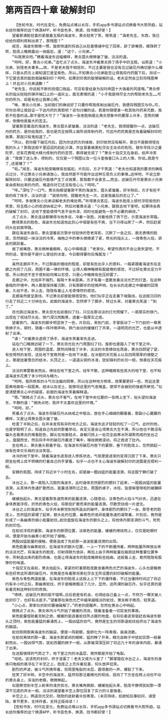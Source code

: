 # 第两百四十章 破解封印
        【告知书友，时代在变化，免费站点难以长存，手机app多书源站点切换看书大势所趋，站长给你推荐的这个换源APP，听书音色多、换源、找书都好使！】
       望着那满脸狂喜的紧握着玉瓶的海波东，萧炎轻笑了笑，微笑道：“海老先生，东西，我已经给你顺利炼制出来了，那残图？”
       闻言，海波东微微一愣，旋即快速的将自己从狂喜情绪中拉了回来，舔了舔嘴唇，眼珠转了转，脸庞上略微露出一抹尴尬，道：“这个，小兄弟…”
       “叫我萧炎吧。”瞧着海波东这幅模样，萧炎眉头微微皱了皱，淡淡的道。
       “呵呵，好，萧炎小兄弟。”连忙点了点头，海波东冲着萧炎扬了扬手中的玉瓶，讪笑道：“小兄弟，别怪老夫事多……咳，不是老夫我不相信你，不过主要是我也没有见过破厄丹确切是什么模样，只是从药方上面知道它是呈紫色，所以…不知萧炎小兄弟能否让得我将丹药服下后，测试一下它是否真的能助我破解封印？呵呵，如果封印真的能够破解的话，老夫定然会立刻将残图奉上！并且对小兄弟道歉！”
       “老先生，你这般不断的找借口拖延，可没有曾经身为加玛帝国十大强者的风度哦。”萧炎修长的指尖轻轻的弹开袖口上的一道灰尘，面无表情的道：“小子我是倾尽全力的帮助老先生……可你的所为，却是有些让我寒心啊。”
       “唉，萧炎小兄弟，当初我们的确说好了只要你帮我炼制出破厄丹，我便将残图交与你…可，可你总得让我验证一下这丹药的真假吧？说句讨嫌的话，若是你随便拿一枚其他丹药来充数，我若不检查的话…那不是吃大亏了？”海波东一张老脸倒是比萧炎想象中的要厚上许多，苦笑的模样，倒像他是最大的苦主。
       望着那苦着连的海波东，萧炎眉头紧皱着，淡淡的道：“老先生，我得提醒你一点，这破厄丹的药方，是你给我的，我也是完全按照上面所说炼制丹药，可这丹药究竟是否有着破解封印的效果，那就只有鬼知道了…”
       “所以，若你服下破厄丹后，因为你这药方的缘故，封印依然没有解开，那岂不是都得怪在我的头上？那我这般千里迢迢的赶赴沙漠，并且冒着被美杜莎女王击杀的危险，替你寻找沙之曼陀罗，还有花费喏大精力炼制丹药的苦劳，都得被无视了？”萧炎十指交叉在身前，低声冷笑道：“我做了这么多，得到的，仅仅是一个残图以及一位斗皇强者口头上的人情，你说…我是亏了,还是赚了？”
       “呃…”闻言，海波东脸庞略微有些尴尬，片刻后，方才干笑道：“老夫也知道我的要求的确有点过分，不过萧炎小兄弟请放心，我自然是不可能作出这种忘恩负义的事情…这样吧，不说立即解除封印，只要这破厄丹能够产生丁点效果，那我都不会食言……而且，这破厄丹可是萧炎小兄弟亲自炼制出来的丹药，难道你对它还没有信心么？呵呵。”
       “呼…”深吐了一口气，萧炎抬眼望着那干笑的海波东，眉头紧皱着，好半晌后，方才有些不愉的挥了挥手，淡淡的道：“就依你吧，提醒老先生一次，这是我最后的忍让了。”
       “呵呵，多谢萧炎小兄弟谅解老夫的难处啊。”听得萧炎答应，海波东脸庞上顿时浮现愉悦的笑意，将玉瓶小心的收进纳戒之中，然后对着萧炎道：“小兄弟，跟我去地下室吧，如果待会真的破解了封印，这地下室能使得气息不会外泄，同时也能避免一些不必要的麻烦。”
       点了点头，萧炎连话都懒得与他多说，冷着一张脸，对着他扬了扬下巴，示意海波东带路。
       瞧得萧炎的脸色，海波东也知道他此刻心中很是有些不爽，当下只得讪笑了一声，然后赶紧闷头在前面带路。
       跟在海波东身后，萧炎望着前方那步伐轻快的苍老背影，沉默了一会之后，面无表情的脸庞，忽然掀起一抹淡淡的冷笑，袖袍之中的拳头微微紧了紧，修长的指尖上，一缕青色火焰，调皮的跳跃着…
       抿了抿嘴唇，萧炎微眯着眼眸，在心中喃喃道：“老家伙，希望你真的不会让我失望吧，不然的话，管你是不是什么曾经的冰皇，今日都得要你后悔莫及！”
       ………
       虽然走廊并不大，不过那曲折缠绕的程度，却是有些出乎人的意料，一路紧跟着海波东在走廊之内拐了几拐，周围千篇一律的环境，让得人精神略微有股疲倦的感觉，不过好在萧炎定力不错，所以倒还不至于感到如何难以忍受，只是心中略微有些压抑罢了。
       走廊之中，光线并不强烈，每隔十多米距离，方才有着一盏散发着淡淡光芒的灯盏，在这种昏暗的环境中，两人都是保持着沉默，只有那脚步的轻微声响，在长长的走廊之中缓缓的回荡着，久经不息，听上去，隐隐有着让人毛骨悚然的感觉。
       走廊虽然是呈直线，不过萧炎却是能够感受到，他们似乎正在走着下坡路线，在这般沉闷的行走了将近二十分钟左右，前面的海波东，忽然停下了脚步，转过头来，对着萧炎笑道：“到了。”
       目光跳过海波东，萧炎目光在前面扫了扫，只见在那淡淡的灯光照耀下，一扇厚实的铁门，出现在了视线尽头处，铁门深沉而黝黑，透着一股厚实之感。
       望着铁门，海波东的脚步明显快了一些，片刻后，来到门前，手掌扳动了一下门前的一尊黑铁狮子头，顿时，随着一阵咔嚓声响，铁门自动的缓缓打了开来，一道明亮的光芒，也是从中透射了出来。
       “请！”对着萧炎虚扬了扬手，海波东笑着率先走进。
       站在门口略微迟疑了一下，萧炎目光在大门周围扫了扫，旋即也是踏入了地下室之中。
       进入地下室，周围的温度，骤然间降低了许多，淡淡的冷意缭绕在周身，萧炎四顾望了望，有些愕然的发现，这处地下室竟然是一处地下冰窟，在冰窟的天花板上以及四周厚厚的墙壁之上，都是挂着雪白的结冰，头顶之上，一道道尖锐的冰凌，犹如锋利的长剑一般，倒悬在天花板上。
       淡淡的寒雾散发而出，缭绕在地下室之内，经年不散，这种略微有些庞大的地下室，也不知道海波东花费了多少时间与精力。
       “呵呵，我所修炼的斗气功法偏向阴寒，所以在这种地方修炼，效果要更好一些，而且这里距离地面有一段距离，结冰以及泥土，能够将这里的气息掩盖，使得不会被别的强者所察觉。”似是清楚萧炎心中的疑惑，前面的海波东笑着解释道。
       “嗯。”微微点了点头，萧炎也不客气，在地下室中央位置的一张椅上坐下，抬头望向海波东，平静的道：“搞快点吧，我并不太喜欢这里的环境。”
       “呵呵，好。”
       笑着点了点头，海波东将破厄丹从纳戒之中取出，放在手心细细的翻看着，那副小心翼翼的模样，又是让得萧炎眉头皱了皱。
       检查了半晌之后，在并未发现有异的地方之后，海波东这才轻轻的松了一口气，此时的他，也是学聪明了点，知道自己先前的那番举动，肯定又是会让得萧炎大生不满，所以他也干脆没有偏头去看萧炎的难看脸色，脚尖在地面轻点，身躯闪掠上一处完全由寒冰所凝聚而成的坐台之上，盘腿而坐，然后将手中的破厄丹塞进了嘴中，喉咙微微滚动，将之吞进了肚内。
       坐在椅上，萧炎垂头剔着手指，在海波东将破厄丹吞下的霎那，垂下的脸庞上，忽然掀起一抹有些幸灾乐祸的淡淡笑容。
       冰冷的地下室中，随着海波东逐渐进入修炼状态，气氛便是逐渐的变得沉寂了下来，萧炎只顾坐在椅上目不转睛的盯着自己的手掌看，似乎一点也不关心海波东破解封印的进展是否顺利一般。
       安静的氛围，持续了将近半个小时左右，却是被一圈凶猛的能量涟漪，将这股宁静打破了去。
       冰台之上，那一直陷入沉寂的海波东，此时身体忽然剧烈的颤抖了起来，一股股凶猛的能量涟漪，从其体内急速扩散而出，能量涟漪所过之处，周围的桌子，冰柱，皆是噼里啪啦的被蹦碎了去。
       缓缓抬起头，萧炎望着那急速而来的能量涟漪，心随意动，淡青色的火焰斗气纱衣，迅速在身体表面浮现，炽热的青色火焰，将那些扩散而来的能量涟漪，尽数焚烧成一片虚无。
       冰台之上的海波东，似乎并未察觉到他所造出的破坏，身体剧烈的颤抖了一会，那苍老的脸庞上，忽然猛的紧绷了起来，额头处的位置，幽青色的诡异能量急速的凝聚着，片刻后，竟然是形成了一条幽青的细小能量蛇纹…蛇纹盘旋在海波东的额头之上，将他体内那澎湃的斗气，死死的封印住。
       在蛇纹浮现的霎那，海波东的脖颈位置，淡紫色的能量，缓缓的缭绕而上，仅仅是眨眼时间，便是开始与幽青小蛇开始了接触。
       两股凶猛能量的接触，便是造成了先前那一波波能量涟漪的出现。
       紫色能量与幽青蛇纹，在海波东的额头位置，一上一下的不断僵持着，两种能量所释放出来的淡淡光芒，将海波东的脸庞，印射得颇为诡异，再加上由于两种能量在脑部这种重要位置争夺，所制造出来的剧烈疼痛，也是让得海波东的脸庞略微有些扭曲，这般看上去，竟然隐隐有股狰狞的味道。
       十指交叉在身前，萧炎抬起头，紧紧的盯着那脸庞散发着两色光芒的海波东，心头也是略微有些好奇这所谓的破厄丹，究竟是否有着那将美杜莎女王所设置的封印破解的能量。
       紫色与青色两道能量，在海波东的脸庞上这般上上下下的僵持着，不过当僵持时间过了将近约有半小时之后，那幽青蛇纹，终于是略微黯淡了几分，显然，这所谓的破厄丹，似乎还真的是有着克制这种封印的奇效。
       “啧啧，这破厄丹真的挺不错啊…日后若是有机会，也得给自己备上一点，不然万一哪天被人给封印了，也好有点底子。”望着那在紫色光芒中越来越暗淡的蛇纹，萧炎眸子微亮，轻笑道。
       “小心点，那家伙的封印要被破解了。”药老的提醒声，忽然在萧炎心中响起。
       微微点了点头，萧炎体内斗气开始了缓缓的流淌，随着准备着一切突发的事故。
       紫色能量借助着克制之效，缓缓的驱逐着蛇纹所占据的地盘，在将后者逐渐驱赶自海波东额头之顶时，紫色能量猛的暴涌而上，一股凶猛的劲气，竟然是生生的将那道蛇纹给挤出了海波东的脑袋。
       蛇纹刚刚脱离海波东的脑袋，便是一阵剧颤，旋即化为一阵青烟，袅袅消散。
       在蛇纹离体的那一霎，海波东那紧闭的眼眸，猛的睁了开来，精光自眸子中犹如实质一般暴射而出，一股凶悍气势，犹如苏醒的狮子一般，从那被深深压抑了将近几十年的身体内部，暴涌了出来。
       在这股强悍的气势之下，地下室之内的冰晶层，竟然都是开始了龟裂。
       “哈哈，这该死的封印，终于滚蛋了！老夫又成为斗皇了！”脚掌踏在冰台之上，海波东的身体闪电般的悬浮在了半空之上，脸庞之上充斥着狂喜，仰头放声狂笑。
       剧烈的声波，被斗气所携带着，将周围龟裂的冰层，震得轰的一声，爆裂了下来。
       狂笑了好半晌，半空中的海波东，猛然将那泛着精光的视线，投向了下方坐在椅上动也不动的萧炎身上，浑浊的老眼，微微眯起…
       似是察觉到半空上射来的凌厉目光，萧炎嘴角微掀，缓缓抬起头来，脸庞平静得犹如那一潭深不见底的井水一般，淡淡的凝望着半空上那位回复了实力的斗皇强者。
       半空之上，两道目光交织，隐隐的迸射着许些寒意。(未完待续，如欲知后事如何，请登陆，章节更多，支持作者，支持正版阅读！)
       【告知书友，时代在变化，免费站点难以长存，手机app多书源站点切换看书大势所趋，站长给你推荐的这个换源APP，听书音色多、换源、找书都好使！】